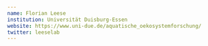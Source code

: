 ```yaml
---
name: Florian Leese
institution: Universität Duisburg-Essen
website: https://www.uni-due.de/aquatische_oekosystemforschung/
twitter: leeselab
---
```

